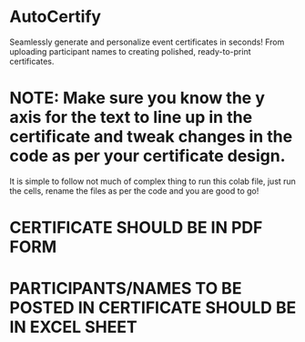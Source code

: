 # AutoCertify
Seamlessly generate and personalize event certificates in seconds! From uploading participant names to creating polished, ready-to-print certificates.

# NOTE: Make sure you know the y axis for the text to line up in the certificate and tweak changes in the code as per your certificate design.
It is simple to follow not much of complex thing to run this colab file, just run the cells, rename the files as per the code and you are good to go!
# CERTIFICATE SHOULD BE IN PDF FORM
# PARTICIPANTS/NAMES TO BE POSTED IN CERTIFICATE SHOULD BE IN EXCEL SHEET

        
